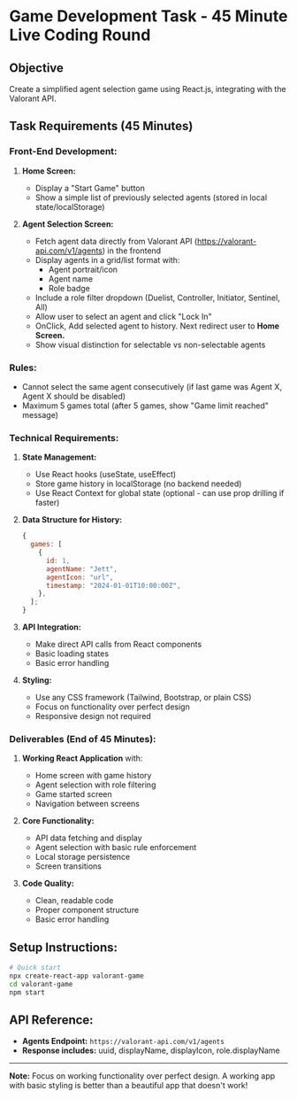 # Game Development Task - 45 Minute Live Coding Round

## Objective

Create a simplified agent selection game using React.js, integrating with the Valorant API.

## Task Requirements (45 Minutes)

### **Front-End Development:**

1. **Home Screen:**

   - Display a "Start Game" button
   - Show a simple list of previously selected agents (stored in local state/localStorage)

2. **Agent Selection Screen:**

   - Fetch agent data directly from Valorant API (https://valorant-api.com/v1/agents) in the frontend
   - Display agents in a grid/list format with:
     - Agent portrait/icon
     - Agent name
     - Role badge
   - Include a role filter dropdown (Duelist, Controller, Initiator, Sentinel, All)
   - Allow user to select an agent and click "Lock In"
   - OnClick, Add selected agent to history. Next redirect user to **Home Screen.**
   - Show visual distinction for selectable vs non-selectable agents

### **Rules:**

- Cannot select the same agent consecutively (if last game was Agent X, Agent X should be disabled)
- Maximum 5 games total (after 5 games, show "Game limit reached" message)

### **Technical Requirements:**

1. **State Management:**

   - Use React hooks (useState, useEffect)
   - Store game history in localStorage (no backend needed)
   - Use React Context for global state (optional - can use prop drilling if faster)

2. **Data Structure for History:**

   ```javascript
   {
     games: [
       {
         id: 1,
         agentName: "Jett",
         agentIcon: "url",
         timestamp: "2024-01-01T10:00:00Z",
       },
     ];
   }
   ```

3. **API Integration:**

   - Make direct API calls from React components
   - Basic loading states
   - Basic error handling

4. **Styling:**
   - Use any CSS framework (Tailwind, Bootstrap, or plain CSS)
   - Focus on functionality over perfect design
   - Responsive design not required

### **Deliverables (End of 45 Minutes):**

1. **Working React Application** with:

   - Home screen with game history
   - Agent selection with role filtering
   - Game started screen
   - Navigation between screens

2. **Core Functionality:**

   - API data fetching and display
   - Agent selection with basic rule enforcement
   - Local storage persistence
   - Screen transitions

3. **Code Quality:**
   - Clean, readable code
   - Proper component structure
   - Basic error handling

## **Setup Instructions:**

```bash
# Quick start
npx create-react-app valorant-game
cd valorant-game
npm start
```

## **API Reference:**

- **Agents Endpoint:** `https://valorant-api.com/v1/agents`
- **Response includes:** uuid, displayName, displayIcon, role.displayName

---

**Note:** Focus on working functionality over perfect design. A working app with basic styling is better than a beautiful app that doesn't work!

